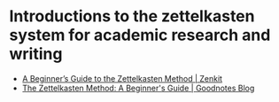 
# Introductions to the zettelkasten system for academic research and writing

- [A Beginner’s Guide to the Zettelkasten Method \| Zenkit](https://zenkit.com/en/blog/a-beginners-guide-to-the-zettelkasten-method/)
- [The Zettelkasten Method: A Beginner's Guide \| Goodnotes Blog](https://www.goodnotes.com/blog/zettelkasten-method#:~:text=A%20Zettelkasten%2C%20then%2C%20means%20%E2%80%9C,a%20box%2C%20for%20example)


